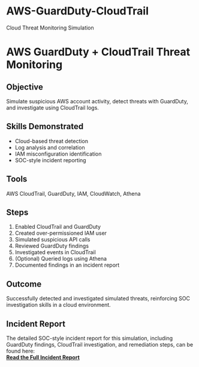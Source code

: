 # AWS-GuardDuty-CloudTrail
Cloud Threat Monitoring Simulation
# AWS GuardDuty + CloudTrail Threat Monitoring

## Objective
Simulate suspicious AWS account activity, detect threats with GuardDuty, and investigate using CloudTrail logs.

## Skills Demonstrated
- Cloud-based threat detection
- Log analysis and correlation
- IAM misconfiguration identification
- SOC-style incident reporting

## Tools
AWS CloudTrail, GuardDuty, IAM, CloudWatch, Athena

## Steps
1. Enabled CloudTrail and GuardDuty
2. Created over-permissioned IAM user
3. Simulated suspicious API calls
4. Reviewed GuardDuty findings
5. Investigated events in CloudTrail
6. (Optional) Queried logs using Athena
7. Documented findings in an incident report

## Outcome
Successfully detected and investigated simulated threats, reinforcing SOC investigation skills in a cloud environment.

## Incident Report
The detailed SOC-style incident report for this simulation, including GuardDuty findings, CloudTrail investigation, and remediation steps, can be found here:  
[**Read the Full Incident Report**](incident-report.md)
